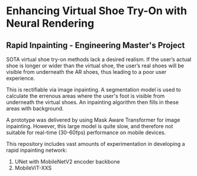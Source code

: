 # Enhancing Virtual Shoe Try-On with Neural Rendering
## Rapid Inpainting - Engineering Master's Project

SOTA virtual shoe try-on methods lack a desired realism. If the user’s actual shoe is longer or wider than the virtual shoe, the user’s real shoes will be visible from underneath the AR shoes, thus leading to a poor user experience.

This is rectifiable via image inpainting. A segmentation model is used to calculate the errenous areas where the user's foot is visible from underneath the virtual shoes. An inpainting algorithm then fills in these areas with background. 

A prototype was delivered by using Mask Aware Transformer for image inpainting. However, this large model is quite slow, and therefore not suitable for real-time (30-60fps) performance on mobile devices.

This repository includes vast amounts of experimentation in developing a rapid inpainting network:
1. UNet with MobileNetV2 encoder backbone
2. MobileViT-XXS